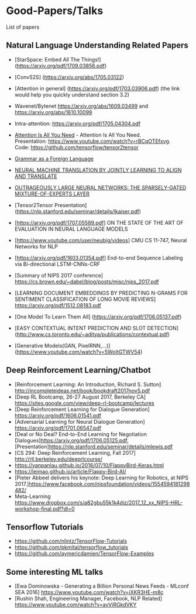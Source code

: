 # Good-Papers/Talks

List of papers 

## Natural Language Understanding Related Papers

* [StarSpace: Embed All The Things!] (https://arxiv.org/pdf/1709.03856.pdf)
* [ConvS2S] (https://arxiv.org/abs/1705.03122)
* [Attention in general] (https://arxiv.org/pdf/1703.03906.pdf) (the link would help you quickly understand section 3.2)
*  Wavenet/Bytenet https://arxiv.org/abs/1609.03499 and https://arxiv.org/abs/1610.10099
*  Intra-attention: https://arxiv.org/pdf/1705.04304.pdf
* [Attention Is All You Need](https://arxiv.org/pdf/1706.03762.pdf) - Attention Is All You Need. <br />Presentation: https://www.youtube.com/watch?v=rBCqOTEfxvg. <br /> Code: https://github.com/tensorflow/tensor2tensor
* [Grammar as a Foreign Language](https://arxiv.org/pdf/1412.7449.pdf)
* [NEURAL MACHINE TRANSLATION BY JOINTLY LEARNING TO ALIGN AND TRANSLATE](https://arxiv.org/pdf/1409.0473.pdf)
* [OUTRAGEOUSLY LARGE NEURAL NETWORKS: THE SPARSELY-GATED MIXTURE-OF-EXPERTS LAYER](https://arxiv.org/pdf/1701.06538.pdf)
* [Tensor2Tensor Presentation] (https://nlp.stanford.edu/seminar/details/lkaiser.pdf)
* [https://arxiv.org/pdf/1707.05589.pdf] ON THE STATE OF THE ART OF EVALUATION IN NEURAL LANGUAGE MODELS
* [https://www.youtube.com/user/neubig/videos] CMU CS 11-747, Neural Networks for NLP 

* [https://arxiv.org/pdf/1603.01354.pdf] End-to-end Sequence Labeling via Bi-directional LSTM-CNNs-CRF 

* [Summary of NIPS 2017 conference] https://cs.brown.edu/~dabel/blog/posts/misc/nips_2017.pdf

* [LEARNING DOCUMENT EMBEDDINGS BY PREDICTING N-GRAMS FOR SENTIMENT CLASSIFICATION OF LONG MOVIE REVIEWS] https://arxiv.org/pdf/1512.08183.pdf

* [One Model To Learn Them All] (https://arxiv.org/pdf/1706.05137.pdf)

* [EASY CONTEXTUAL INTENT PREDICTION AND SLOT DETECTION] (http://www.cs.toronto.edu/~aditya/publications/contextual.pdf)

* [Generative Models(GAN, PixelRNN,...)] (https://www.youtube.com/watch?v=5WoItGTWV54)

## Deep Reinforcement Learning/Chatbot

* [Reinforcement Learning: An Introduction, Richard S. Sutton] http://incompleteideas.net/book/bookdraft2017nov5.pdf
* [Deep RL Bootcamp, 26-27 August 2017, Berkeley CA] https://sites.google.com/view/deep-rl-bootcamp/lectures
* [Deep Reinforcement Learning for Dialogue Generation] https://arxiv.org/pdf/1606.01541.pdf
* [Adversarial Learning for Neural Dialogue Generation] https://arxiv.org/pdf/1701.06547.pdf
* [Deal or No Deal? End-to-End Learning for Negotiation Dialogues]https://arxiv.org/pdf/1706.05125.pdf,        [Presentation]https://nlp.stanford.edu/seminar/details/mlewis.pdf
* [CS 294: Deep Reinforcement Learning, Fall 2017] http://rll.berkeley.edu/deeprlcourse/
* https://yanpanlau.github.io/2016/07/10/FlappyBird-Keras.html
* https://leimao.github.io/article/Flappy-Bird-AI/
* [Pieter Abbeel delivers his keynote: Deep Learning for Robotics, at NIPS 2017.]https://www.facebook.com/nipsfoundation/videos/1554594181298482/
* Meta-Learning https://www.dropbox.com/s/a82gbu55k1k4diz/2017_12_xx_NIPS-HRL-workshop-final.pdf?dl=0




## Tensorflow Tutorials

* https://github.com/nlintz/TensorFlow-Tutorials
* https://github.com/pkmital/tensorflow_tutorials
* https://github.com/aymericdamien/TensorFlow-Examples



## Some interesting ML talks 

* [Ewa Dominowska - Generating a Billion Personal News Feeds - MLconf SEA 2016] https://www.youtube.com/watch?v=iXKR3HE-m8c
* [Rushin Shah, Engineering Manager, Facebook, NLP Related] https://www.youtube.com/watch?v=avViRGkdVKY






